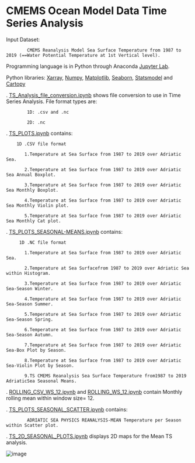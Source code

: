 # CMEMS Ocean Model Data Time Series Analysis

  Input Dataset: 
          
            CMEMS Reanalysis Model Sea Surface Temperature from 1987 to 2019 (==Water Potential Temperature at 1st Vertical level).
  
  Programming language is in Python through Anaconda [Jupyter Lab](https://jupyter.org/).
  
  Python libraries: [Xarray](https://pypi.org/project/xarray/), [Numpy](https://pypi.org/project/numpy/), [Matplotlib](https://pypi.org/project/matplotlib/), [Seaborn](https://pypi.org/project/seaborn/), [Statsmodel](https://pypi.org/project/statsmodels/) and [Cartopy](https://pypi.org/project/Cartopy/)

. [TS_Analysis_file_conversion.ipynb](https://github.com/007-Ozalp/CMEMS-Reanalysis-Data-Management/blob/main/CMEMS-Time%20Series%20Analysis/TS_Analysis_file_conversion.ipynb) shows file conversion to use in Time Series Analysis. File format types are: 
  
            1D: .csv and .nc 
  
            2D: .nc

. [TS_PLOTS.ipynb](https://github.com/007-Ozalp/CMEMS-Reanalysis-Data-Management/blob/main/CMEMS-Time%20Series%20Analysis/TS_PLOTS.ipynb) contains:

        1D .CSV file format
        
           1.Temperature at Sea Surface from 1987 to 2019 over Adriatic Sea.

           2.Temperature at Sea Surface from 1987 to 2019 over Adriatic Sea Annual Boxplot.

           3.Temperature at Sea Surface from 1987 to 2019 over Adriatic Sea Monthly Boxplot.

           4.Temperature at Sea Surface from 1987 to 2019 over Adriatic Sea Monthly Violin plot.  

           5.Temperature at Sea Surface from 1987 to 2019 over Adriatic Sea Monthly Cat plot.

. [TS_PLOTS_SEASONAL-MEANS.ipynb](https://github.com/007-Ozalp/CMEMS-Reanalysis-Data-Management/blob/main/CMEMS-Time%20Series%20Analysis/TS_PLOTS_SEASONAL-MEANS.ipynb) contains:

         1D .NC file format
        
           1.Temperature at Sea Surface from 1987 to 2019 over Adriatic Sea.

           2.Temperature at Sea Surfacefrom 1987 to 2019 over Adriatic Sea within Histogram.

           3.Temperature at Sea Surface from 1987 to 2019 over Adriatic Sea-Season Winter.

           4.Temperature at Sea Surface from 1987 to 2019 over Adriatic Sea-Season Summer.

           5.Temperature at Sea Surface from 1987 to 2019 over Adriatic Sea-Season Spring.

           6.Temperature at Sea Surface from 1987 to 2019 over Adriatic Sea-Season Autumn.

           7.Temperature at Sea Surface from 1987 to 2019 over Adriatic Sea-Box Plot by Season.
           
           8.Temperature at Sea Surface from 1987 to 2019 over Adriatic Sea-Violin Plot by Season.
           
           9.TS CMEMS Reanalysis Sea Surface Temperature from1987 to 2019 AdriaticSea Seasonal Means.
           
. [ROLLING_CSV_WS_12.ipynb](https://github.com/007-Ozalp/CMEMS-Reanalysis-Data-Management/blob/main/CMEMS-Time%20Series%20Analysis/ROLLING_CSV_WS_12.ipynb) and [ROLLING_WS_12.ipynb](https://github.com/007-Ozalp/CMEMS-Reanalysis-Data-Management/blob/main/CMEMS-Time%20Series%20Analysis/ROLLING_WS_12.ipynb) contain Monthly rolling mean within window size= 12. 

. [TS_PLOTS_SEASONAL_SCATTER.ipynb](https://github.com/007-Ozalp/CMEMS-Reanalysis-Data-Management/blob/main/CMEMS-Time%20Series%20Analysis/TS_PLOTS_SEASONAL_SCATTER.ipynb) contains:

            ADRIATIC SEA PHYSICS REANALYSIS-MEAN Temperature per Season within Scatter plot. 

. [TS_2D_SEASONAL_PLOTS.ipynb](https://github.com/007-Ozalp/CMEMS-Reanalysis-Data-Management/blob/main/CMEMS-Time%20Series%20Analysis/TS_2D_SEASONAL_PLOTS.ipynb) displays 2D maps for the Mean TS analysis.


![image](https://user-images.githubusercontent.com/80483194/139126823-a560d67d-76cd-4d88-9adb-3931160ec1b1.png)



